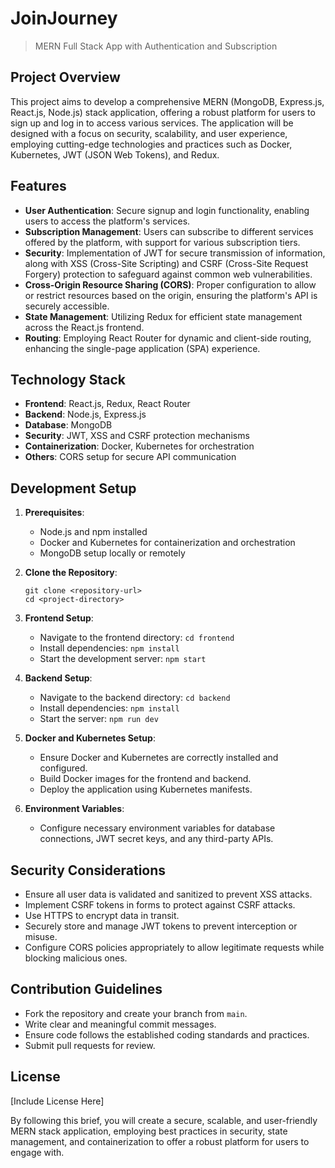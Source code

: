 # JoinJourney

> MERN Full Stack App with Authentication and Subscription

## Project Overview

This project aims to develop a comprehensive MERN (MongoDB, Express.js, React.js, Node.js) stack application, offering a robust platform for users to sign up and log in to access various services. The application will be designed with a focus on security, scalability, and user experience, employing cutting-edge technologies and practices such as Docker, Kubernetes, JWT (JSON Web Tokens), and Redux.

## Features

-   **User Authentication**: Secure signup and login functionality, enabling users to access the platform's services.
-   **Subscription Management**: Users can subscribe to different services offered by the platform, with support for various subscription tiers.
-   **Security**: Implementation of JWT for secure transmission of information, along with XSS (Cross-Site Scripting) and CSRF (Cross-Site Request Forgery) protection to safeguard against common web vulnerabilities.
-   **Cross-Origin Resource Sharing (CORS)**: Proper configuration to allow or restrict resources based on the origin, ensuring the platform's API is securely accessible.
-   **State Management**: Utilizing Redux for efficient state management across the React.js frontend.
-   **Routing**: Employing React Router for dynamic and client-side routing, enhancing the single-page application (SPA) experience.

## Technology Stack

-   **Frontend**: React.js, Redux, React Router
-   **Backend**: Node.js, Express.js
-   **Database**: MongoDB
-   **Security**: JWT, XSS and CSRF protection mechanisms
-   **Containerization**: Docker, Kubernetes for orchestration
-   **Others**: CORS setup for secure API communication

## Development Setup

1. **Prerequisites**:

    - Node.js and npm installed
    - Docker and Kubernetes for containerization and orchestration
    - MongoDB setup locally or remotely

2. **Clone the Repository**:

    ```
    git clone <repository-url>
    cd <project-directory>
    ```

3. **Frontend Setup**:

    - Navigate to the frontend directory: `cd frontend`
    - Install dependencies: `npm install`
    - Start the development server: `npm start`

4. **Backend Setup**:

    - Navigate to the backend directory: `cd backend`
    - Install dependencies: `npm install`
    - Start the server: `npm run dev`

5. **Docker and Kubernetes Setup**:

    - Ensure Docker and Kubernetes are correctly installed and configured.
    - Build Docker images for the frontend and backend.
    - Deploy the application using Kubernetes manifests.

6. **Environment Variables**:
    - Configure necessary environment variables for database connections, JWT secret keys, and any third-party APIs.

## Security Considerations

-   Ensure all user data is validated and sanitized to prevent XSS attacks.
-   Implement CSRF tokens in forms to protect against CSRF attacks.
-   Use HTTPS to encrypt data in transit.
-   Securely store and manage JWT tokens to prevent interception or misuse.
-   Configure CORS policies appropriately to allow legitimate requests while blocking malicious ones.

## Contribution Guidelines

-   Fork the repository and create your branch from `main`.
-   Write clear and meaningful commit messages.
-   Ensure code follows the established coding standards and practices.
-   Submit pull requests for review.

## License

[Include License Here]

By following this brief, you will create a secure, scalable, and user-friendly MERN stack application, employing best practices in security, state management, and containerization to offer a robust platform for users to engage with.
